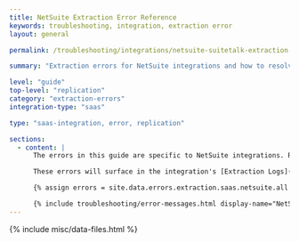 ```yaml
---
title: NetSuite Extraction Error Reference
keywords: troubleshooting, integration, extraction error
layout: general

permalink: /troubleshooting/integrations/netsuite-suitetalk-extraction-error-reference

summary: "Extraction errors for NetSuite integrations and how to resolve them."

level: "guide"
top-level: "replication"
category: "extraction-errors"
integration-type: "saas"

type: "saas-integration, error, replication"

sections:
  - content: |
      The errors in this guide are specific to NetSuite integrations. Refer to the [Common SaaS extraction error reference]({{ link.troubleshooting.saas-extraction-errors | prepend: site.baseurl }}) for errors common to all SaaS integrations.

      These errors will surface in the integration's [Extraction Logs]({{ link.replication.extraction-logs | prepend: site.baseurl }}).

      {% assign errors = site.data.errors.extraction.saas.netsuite.all | sort_natural:"message" %}

      {% include troubleshooting/error-messages.html display-name="NetSuite" %}
---
```

{% include misc/data-files.html %}